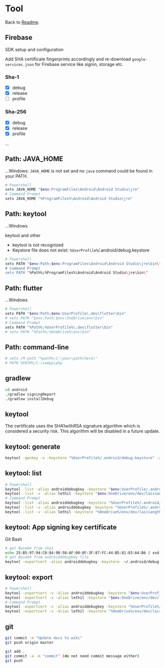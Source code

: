 # Tool

Back to [Readme](README.md).

## Firebase

SDK setup and configuration

Add SHA certificate fingerprints accordingly and re-download `google-services.json` for Firebase service like signin, storage etc.

### Sha-1

- [x] debug
- [x] release
- [ ] profile

### Sha-256

- [x] debug
- [x] release
- [x] profile

...

## Path: JAVA_HOME

...Windows: `JAVA_HOME` is not set and no `java` command could be found in your PATH.

```sh
# Powershell
setx JAVA_HOME "$env:ProgramFiles\Android\Android Studio\jre"
# Command Prompt
setx JAVA_HOME "%ProgramFiles%\Android\Android Studio\jre"
```

## Path: keytool

...Windows

keytool and other

- keytool is not recognized
- Keystore file does not exist: `%UserProfile%`/.android/debug.keystore

```sh
# Powershell
setx PATH "$env:Path;$env:ProgramFiles\Android\Android Studio\jre\bin\"
# Command Prompt
setx PATH "%Path%;%ProgramFiles%\Android\Android Studio\jre\bin\"
```

## Path: flutter

...Windows

```sh
# Powershell
setx PATH "$env:Path;$env:UserProfile\.dev\flutter\bin"
# setx PATH "$env:Path;$env:OneDrive\env\bin"
# Command Prompt
setx PATH "%Path%;%UserProfile%\.dev\flutter\bin"
# setx PATH "%Path%;%OneDrive%\env\bin"
```

## Path: command-line

```sh
# setx /M path "%path%;C:\your\path\here\"
# PATH %PATH%;C:\xampp\php
```

## gradlew

```sh
cd android
./gradlew signingReport
./gradlew installDebug
```

## keytool

The certificate uses the SHA1withRSA signature algorithm which is considered a security risk. This algorithm will be disabled in a future update.

## keytool: generate

```sh
keytool -genkey -v -keystore "%UserProfile%/.android/debug.keystore" -alias androiddebugkey -keyalg RSA -sigalg SHA256withRSA -keysize 2048 -validity 10000
```

## keytool: list

```sh
# Powershell
keytool -list -alias androiddebugkey -keystore "$env:UserProfile/.android/debug.keystore"
keytool -list -v -alias lethil -keystore "$env:OneDrive/env/dev/laisiangtho/keystore.jks"
# Command Prompt
keytool -list -alias androiddebugkey -keystore "%UserProfile%/.android/debug.keystore"
keytool -list -v -alias androiddebugkey -keystore "%UserProfile%/.android/debug.keystore"
keytool -list -v -alias lethil -keystore "%OneDrive%/env/dev/laisiangtho/keystore.jks"
```

## keytool: App signing key certificate

Git Bash

```sh
# get Base64 from sha1
echo 25:B5:97:94:C0:84:90:50:AF:00:8F:3F:87:FC:44:B5:81:83:A4:B6 | xxd -r -p | openssl base64
# get Base64 from androiddebugkey file
keytool -exportcert -alias androiddebugkey -keystore  ~/.android/debug.keystore | openssl sha1 -binary | openssl base64
```

## keytool: export

```sh
# Powershell
keytool -exportcert -v -alias androiddebugkey -keystore "$env:UserProfile/.android/debug.keystore"
keytool -exportcert -v -alias lethil -keystore "$env:OneDrive/env/dev/laisiangtho/keystore.jks"
# Command Prompt
keytool -exportcert -v -alias androiddebugkey -keystore "%UserProfile%/.android/debug.keystore"
keytool -exportcert -v -alias lethil -keystore "%OneDrive%/env/dev/laisiangtho/keystore.jks"
```

## git

```sh
git commit -m "Update docs to wiki"
git push origin master

git add .
git commit -a -m "commit" (do not need commit message either)
git push

